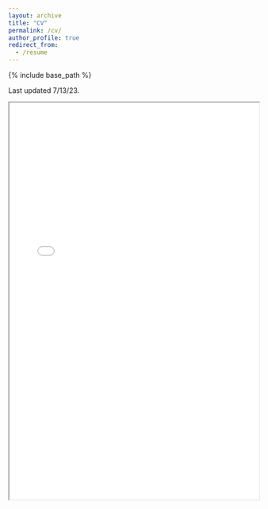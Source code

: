 ```yaml
---
layout: archive
title: "CV"
permalink: /cv/
author_profile: true
redirect_from:
  - /resume
---
```


{% include base_path %}

Last updated 7/13/23. 

<html>
  <body>
    <iframe src="/files/NikoleGiovannone_CV.pdf" width="100%" height="800px">
    </iframe>
  </body>
</html> 
